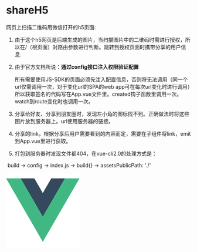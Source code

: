 # shareH5
网页上扫描二维码用微信打开的h5页面:

1. 由于这个h5网页是后端生成的图片，当扫描图片中的二维码时需进行授权，所以在/（根页面）对路由参数进行判断。跳转到授权页面时携带分享的用户信息.

2. 由于官方文档所说：**通过config接口注入权限验证配置**

   所有需要使用JS-SDK的页面必须先注入配置信息，否则将无法调用（同一个url仅需调用一次，对于变化url的SPA的web app可在每次url变化时进行调用）所以获取签名的代码写在App.vue文件里。created钩子函数里调用一次。watch到route变化时也调用一次。

3. 分享给好友、分享到朋友圈时，发现左小角的图标找不到。正确做法时将这些图片放到服务器上。url使用服务器的链接。

4. 分享的link，根据分享后用户需要看到的内容而定，需要在子组件将link，emit到App.vue里进行获取。

5. 打包到服务器时发现文件都404，在vue-cli2.0的处理方式是：

​           build -> config -> index.js -> build{} -> assetsPublicPath: './'

![assetsPublicPath: './'](https://github.com/clara222/shareH5/blob/master/src/assets/logo.png)